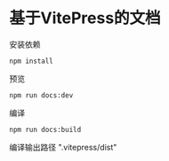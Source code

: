 # 基于VitePress的文档

安装依赖

    npm install

预览

    npm run docs:dev

编译

    npm run docs:build

编译输出路径 ".vitepress/dist"
